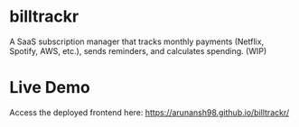 # billtrackr
A SaaS subscription manager that tracks monthly payments (Netflix, Spotify, AWS, etc.), sends reminders, and calculates spending. (WIP)


# Live Demo
Access the deployed frontend here: https://arunansh98.github.io/billtrackr/